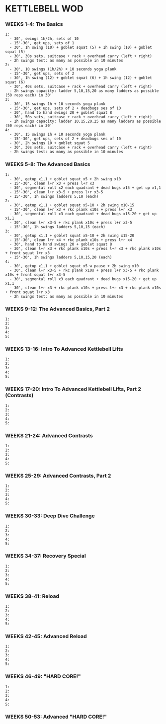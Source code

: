 # KETTLEBELL WOD

### WEEKS 1-4: The Basics
```
1:
  - 30', swings 1h/2h, sets of 10
  - 15'-30', get ups, sets of 1
  - 30', 1h swing (10) + goblet squat (5) + 1h swing (10) + goblet squat (5)
  - 30', 30s sets, suitcase + rack + overhead carry (left + right)
  - 2h swings test: as many as possible in 10 minutes
2:
  - 30', 10 swings (1h/2h) + 10 seconds yoga plank
  - 15'-30', get ups, sets of 2
  - 30', 1h swing (12) + goblet squat (6) + 1h swing (12) + goblet squat (6)
  - 30', 40s sets, suitcase + rack + overhead carry (left + right)
  - 2h swings capacity: ladder 5,10,15,20 as many ladders as possible (50 reps each) in 30'
3:
  - 30', 15 swings 1h + 10 seconds yoga plank
  - 15'-30', get ups, sets of 2 + deadbugs ses of 10
  - 30', hand to hand swings 20 + goblet squat 8
  - 30', 50s sets, suitcase + rack + overhead carry (left + right)
  - 2h swings capacity: ladder 10,15,20,25 as many ladders as possible (50 reps each) in 30'
4:
  - 30', 15 swings 1h + 10 seconds yoga plank
  - 15'-30', get ups, sets of 2 + deadbugs ses of 10
  - 30', 2h swings 10 + goblet squat 5
  - 30', 30s sets, suitcase + rack + overhead carry (left + right)
  - 2h swings test: as many as possible in 10 minutes
```

### WEEKS 5-8: The Advanced Basics
```
1:
  - 30', getup x1,1 + goblet squat x5 + 2h swing x10
  - 15'-30', clean l+r x3 + press l+r x3
  - 30', segmental roll x2 each quadrant + dead bugs x15 + get up x1,1
  - 15'-30', clean l+r x3-5 + press l+r x3-5
  - 15'-30', 1h swings ladders 5,10 (each)
2:
  - 30', getup x1,1 + goblet squat x5-10 + 2h swing x10-15
  - 15'-30', clean l+r x3 + rkc plank x10s + press l+r x3
  - 30', segmental roll x3 each quadrant + dead bugs x15-20 + get up x1,1
  - 30', clean l+r x3-5 + rkc plank x10s + press l+r x3-5
  - 15'-30', 1h swings ladders 5,10,15 (each)
3:
  - 30', getup x1,1 + goblet squat x5-10 + 2h swing x15-20
  - 15'-30', clean l+r x4 + rkc plank x10s + press l+r x4
  - 30', hand to hand swings 20 + goblet squat 8
  - 30', clean l+r x3 + rkc plank x10s + press l+r x3 + rkc plank x10s + front squat l+r x3
  - 15'-30', 1h swings ladders 5,10,15,20 (each)
4:
  - 30', getup x1,1 + goblet squat x5 w pause + 2h swing x10
  - 30', clean l+r x3-5 + rkc plank x10s + press l+r x3-5 + rkc plank x10s + front squat l+r x3-5
  - 30', segmental roll x3 each quadrant + dead bugs x15-20 + get up x1,1
  - 30', clean l+r x3 + rkc plank x10s + press l+r x3 + rkc plank x10s + front squat l+r x3
  - 2h swings test: as many as possible in 10 minutes
```

### WEEKS 9-12: The Advanced Basics, Part 2
```
1:
2:
3:
4:
5:
```

### WEEKS 13-16: Intro To Advanced Kettlebell Lifts
```
1:
2:
3:
4:
5:
```

### WEEKS 17-20: Intro To Advanced Kettlebell Lifts, Part 2 (Contrasts)
```
1:
2:
3:
4:
5:
```

### WEEKS 21-24: Advanced Contrasts
```
1:
2:
3:
4:
5:
```

### WEEKS 25-29: Advanced Contrasts, Part 2
```
1:
2:
3:
4:
5:
```

### WEEKS 30-33: Deep Dive Challenge
```
1:
2:
3:
4:
5:
```

### WEEKS 34-37: Recovery Special
```
1:
2:
3:
4:
5:
```

### WEEKS 38-41: Reload
```
1:
2:
3:
4:
5:
```

### WEEKS 42-45: Advanced Reload
```
1:
2:
3:
4:
5:
```

### WEEKS 46-49: "HARD CORE!"
```
1:
2:
3:
4:
5:
```

### WEEKS 50-53: Advanced "HARD CORE!"
